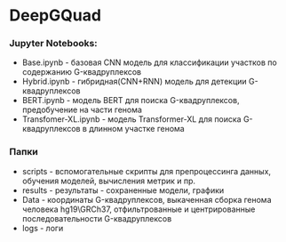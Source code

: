# DeepGQuad
### Jupyter Notebooks:
- Base.ipynb - базовая CNN модель для классификации участков по содержанию G-квадруплексов
- Hybrid.ipynb - гибридная(CNN+RNN) модель для детекции G-квадруплексов
- BERT.ipynb - модель BERT для поиска G-квадруплексов, предобучение на части генома
- Transfomer-XL.ipynb - модель Transformer-XL для поиска G-квадруплексов в длинном участке генома

### Папки
- scripts - вспомогательные скрипты для препроцессинга данных, обучения моделей, вычисления метрик и пр.
- results - результаты - сохраненные модели, графики
- Data - координаты G-квадруплексов, выкаченная сборка генома человека hg19\GRCh37, отфильтрованные и центрированные последовательности G-квадруплексов 
- logs - логи
